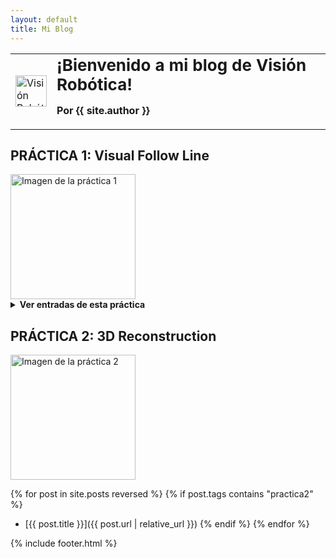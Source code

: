 ```yaml
---
layout: default
title: Mi Blog
---
```


<table>
  <tr>
    <td>
      <img src="https://paaulaagarciiaa.github.io/Vision-Robotica/logorobotica.png" alt="Visión Robótica" width="50" height="50">
    </td>
    <td>
      <h1 style="margin: 0; font-size: 26px;">¡Bienvenido a mi blog de Visión Robótica!</h1>
      <p><strong>Por {{ site.author }}</strong></p>  <!-- Aquí se muestra el autor -->
    </td>
  </tr>
</table>

## PRÁCTICA 1: Visual Follow Line
<img src="{{ '/f1.png' | relative_url }}" alt="Imagen de la práctica 1" style="width: 200px; height: auto;">

<details>
<summary><strong>Ver entradas de esta práctica</strong></summary>

{% for post in site.posts reversed %}
  {% if post.tags contains "practica1" %}
- [{{ post.title }}]({{ post.url | relative_url }})
  {% endif %}
{% endfor %}

</details>


## PRÁCTICA 2: 3D Reconstruction
<img src="{{ '/3d_reconstruction.png' | relative_url }}" alt="Imagen de la práctica 2" style="width: 200px; height: auto;">

{% for post in site.posts reversed %}
  {% if post.tags contains "practica2" %}
- [{{ post.title }}]({{ post.url | relative_url }})
  {% endif %}
{% endfor %}

{% include footer.html %}


